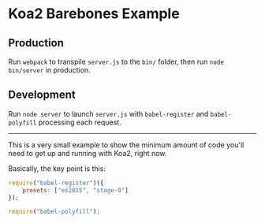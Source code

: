 # Koa2 Barebones Example

## Production
Run `webpack` to transpile `server.js` to the `bin/` folder, then run `node bin/server` in production.

## Development
Run `node server` to launch `server.js` with `babel-register` and `babel-polyfill` processing each request.  

------

This is a very small example to show the minimum amount of code you'll need to get up and running with Koa2, right now.

Basically, the key point is this:

```js
require("babel-register")({
	presets: ["es2015", "stage-0"]
});

require("babel-polyfill");
```